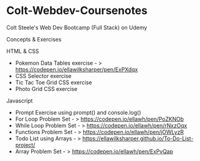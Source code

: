 # Colt-Webdev-Coursenotes
Colt Steele's Web Dev Bootcamp (Full Stack) on Udemy


Concepts & Exercises

HTML & CSS
- Pokemon Data Tables exercise - > https://codepen.io/ellawilksharper/pen/ExPXdqx 
- CSS Selector exercise
- Tic Tac Toe Grid CSS exercise
- Photo Grid CSS exercise

Javascript 
- Prompt Exercise using prompt() and console.log()
- For Loop Problem Set - > https://codepen.io/ellawh/pen/PoZKNOb
- While Loop Problem Set - > https://codepen.io/ellawh/pen/rNxzOqx
- Functions Problem Set  - > https://codepen.io/ellawh/pen/jOWLyzR
- Todo List using Arrays - > https://ellawilksharper.github.io/To-Do-List-project/
- Array Problem Set - > https://codepen.io/ellawh/pen/ExPvQap

